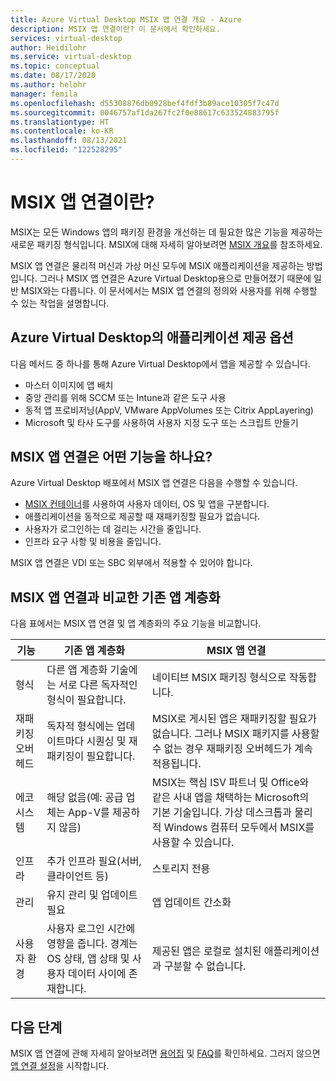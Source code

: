 ```yaml
---
title: Azure Virtual Desktop MSIX 앱 연결 개요 - Azure
description: MSIX 앱 연결이란? 이 문서에서 확인하세요.
services: virtual-desktop
author: Heidilohr
ms.service: virtual-desktop
ms.topic: conceptual
ms.date: 08/17/2020
ms.author: helohr
manager: femila
ms.openlocfilehash: d55308876db0928bef4fdf3b89ace10305f7c47d
ms.sourcegitcommit: 0046757af1da267fc2f0e88617c633524883795f
ms.translationtype: HT
ms.contentlocale: ko-KR
ms.lasthandoff: 08/13/2021
ms.locfileid: "122528295"
---
```

# <a name="what-is-msix-app-attach"></a>MSIX 앱 연결이란?

MSIX는 모든 Windows 앱의 패키징 환경을 개선하는 데 필요한 많은 기능을 제공하는 새로운 패키징 형식입니다. MSIX에 대해 자세히 알아보려면 [MSIX 개요](/windows/msix/overview)를 참조하세요.

MSIX 앱 연결은 물리적 머신과 가상 머신 모두에 MSIX 애플리케이션을 제공하는 방법입니다. 그러나 MSIX 앱 연결은 Azure Virtual Desktop용으로 만들어졌기 때문에 일반 MSIX와는 다릅니다. 이 문서에서는 MSIX 앱 연결의 정의와 사용자를 위해 수행할 수 있는 작업을 설명합니다.

## <a name="application-delivery-options-in-azure-virtual-desktop"></a>Azure Virtual Desktop의 애플리케이션 제공 옵션

다음 메서드 중 하나를 통해 Azure Virtual Desktop에서 앱을 제공할 수 있습니다.

- 마스터 이미지에 앱 배치
- 중앙 관리를 위해 SCCM 또는 Intune과 같은 도구 사용
- 동적 앱 프로비저닝(AppV, VMware AppVolumes 또는 Citrix AppLayering)
- Microsoft 및 타사 도구를 사용하여 사용자 지정 도구 또는 스크립트 만들기

## <a name="what-does-msix-app-attach-do"></a>MSIX 앱 연결은 어떤 기능을 하나요?

Azure Virtual Desktop 배포에서 MSIX 앱 연결은 다음을 수행할 수 있습니다.

- [MSIX 컨테이너](/windows/msix/msix-container)를 사용하여 사용자 데이터, OS 및 앱을 구분합니다.
- 애플리케이션을 동적으로 제공할 때 재패키징할 필요가 없습니다.
- 사용자가 로그인하는 데 걸리는 시간을 줄입니다.
- 인프라 요구 사항 및 비용을 줄입니다.

MSIX 앱 연결은 VDI 또는 SBC 외부에서 적용할 수 있어야 합니다.

## <a name="traditional-app-layering-compared-to-msix-app-attach"></a>MSIX 앱 연결과 비교한 기존 앱 계층화

다음 표에서는 MSIX 앱 연결 및 앱 계층화의 주요 기능을 비교합니다.

| 기능 | 기존 앱 계층화  | MSIX 앱 연결  |
|-----|-----------------------------|--------------------|
| 형식               | 다른 앱 계층화 기술에는 서로 다른 독자적인 형식이 필요합니다. | 네이티브 MSIX 패키징 형식으로 작동합니다.        |
| 재패키징 오버헤드 | 독자적 형식에는 업데이트마다 시퀀싱 및 재패키징이 필요합니다.         | MSIX로 게시된 앱은 재패키징할 필요가 없습니다. 그러나 MSIX 패키지를 사용할 수 없는 경우 재패키징 오버헤드가 계속 적용됩니다. |
| 에코시스템            | 해당 없음(예: 공급 업체는 App-V를 제공하지 않음)  | MSIX는 핵심 ISV 파트너 및 Office와 같은 사내 앱을 채택하는 Microsoft의 기본 기술입니다. 가상 데스크톱과 물리적 Windows 컴퓨터 모두에서 MSIX를 사용할 수 있습니다. |
| 인프라       | 추가 인프라 필요(서버, 클라이언트 등) | 스토리지 전용   |
| 관리       | 유지 관리 및 업데이트 필요   | 앱 업데이트 간소화 |
| 사용자 환경      | 사용자 로그인 시간에 영향을 줍니다. 경계는 OS 상태, 앱 상태 및 사용자 데이터 사이에 존재합니다.  | 제공된 앱은 로컬로 설치된 애플리케이션과 구분할 수 없습니다. |

## <a name="next-steps"></a>다음 단계

MSIX 앱 연결에 관해 자세히 알아보려면 [용어집](app-attach-glossary.md) 및 [FAQ](app-attach-faq.yml)를 확인하세요. 그러지 않으면 [앱 연결 설정](app-attach.md)을 시작합니다.

